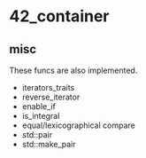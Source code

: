 # 42_container

## misc

These funcs are also implemented.

- iterators_traits
- reverse_iterator
- enable_if
- is_integral
- equal/lexicographical compare
- std::pair
- std::make_pair
